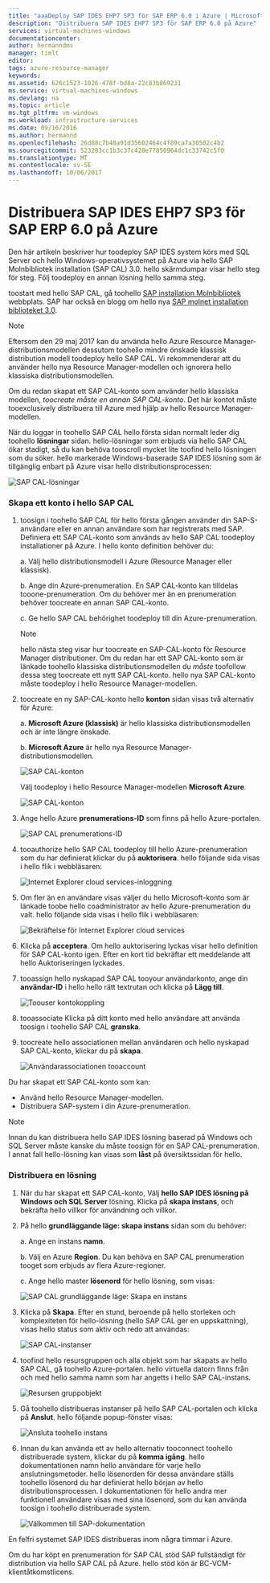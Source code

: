 ```yaml
---
title: "aaaDeploy SAP IDES EHP7 SP3 för SAP ERP 6.0 i Azure | Microsoft Docs"
description: "Distribuera SAP IDES EHP7 SP3 för SAP ERP 6.0 på Azure"
services: virtual-machines-windows
documentationcenter: 
author: hermanndms
manager: timlt
editor: 
tags: azure-resource-manager
keywords: 
ms.assetid: 626c1523-1026-478f-bd8a-22c83b869231
ms.service: virtual-machines-windows
ms.devlang: na
ms.topic: article
ms.tgt_pltfrm: vm-windows
ms.workload: infrastructure-services
ms.date: 09/16/2016
ms.author: hermannd
ms.openlocfilehash: 26d88c7b48a91d35602464c4f89ca7a30502c4b2
ms.sourcegitcommit: 523283cc1b3c37c428e77850964dc1c33742c5f0
ms.translationtype: MT
ms.contentlocale: sv-SE
ms.lasthandoff: 10/06/2017
---
```

# <a name="deploy-sap-ides-ehp7-sp3-for-sap-erp-60-on-azure"></a>Distribuera SAP IDES EHP7 SP3 för SAP ERP 6.0 på Azure
Den här artikeln beskriver hur toodeploy SAP IDES system körs med SQL Server och hello Windows-operativsystemet på Azure via hello SAP Molnbibliotek installation (SAP CAL) 3.0. hello skärmdumpar visar hello steg för steg. Följ toodeploy en annan lösning hello samma steg.

toostart med hello SAP CAL, gå toohello [SAP installation Molnbibliotek](https://cal.sap.com/) webbplats. SAP har också en blogg om hello nya [SAP molnet installation biblioteket 3.0](http://scn.sap.com/community/cloud-appliance-library/blog/2016/05/27/sap-cloud-appliance-library-30-came-with-a-new-user-experience). 

> [!NOTE]
Eftersom den 29 maj 2017 kan du använda hello Azure Resource Manager-distributionsmodellen dessutom toohello mindre önskade klassisk distribution modell toodeploy hello SAP CAL. Vi rekommenderar att du använder hello nya Resource Manager-modellen och ignorera hello klassiska distributionsmodellen.

Om du redan skapat ett SAP CAL-konto som använder hello klassiska modellen, *toocreate måste en annan SAP CAL-konto*. Det här kontot måste tooexclusively distribuera till Azure med hjälp av hello Resource Manager-modellen.

När du loggar in toohello SAP CAL hello första sidan normalt leder dig toohello **lösningar** sidan. hello-lösningar som erbjuds via hello SAP CAL ökar stadigt, så du kan behöva tooscroll mycket lite toofind hello lösningen som du söker. hello markerade Windows-baserade SAP IDES lösning som är tillgänglig enbart på Azure visar hello distributionsprocessen:

![SAP CAL-lösningar](./media/cal-ides-erp6-ehp7-sp3-sql/ides-pic1.jpg)

### <a name="create-an-account-in-hello-sap-cal"></a>Skapa ett konto i hello SAP CAL
1. toosign i toohello SAP CAL för hello första gången använder din SAP-S-användare eller en annan användare som har registrerats med SAP. Definiera ett SAP CAL-konto som används av hello SAP CAL toodeploy installationer på Azure. I hello konto definition behöver du:

    a. Välj hello distributionsmodell i Azure (Resource Manager eller klassisk).

    b. Ange din Azure-prenumeration. En SAP CAL-konto kan tilldelas tooone-prenumeration. Om du behöver mer än en prenumeration behöver toocreate en annan SAP CAL-konto.
    
    c. Ge hello SAP CAL behörighet toodeploy till din Azure-prenumeration.

    > [!NOTE]
    hello nästa steg visar hur toocreate en SAP-CAL-konto för Resource Manager distributioner. Om du redan har ett SAP CAL-konto som är länkade toohello klassiska distributionsmodellen du *måste* toofollow dessa steg toocreate ett nytt SAP CAL-konto. hello nya SAP CAL-konto måste toodeploy i hello Resource Manager-modellen.

2. toocreate en ny SAP-CAL-konto hello **konton** sidan visas två alternativ för Azure: 

    a. **Microsoft Azure (klassisk)** är hello klassiska distributionsmodellen och är inte längre önskade.

    b. **Microsoft Azure** är hello nya Resource Manager-distributionsmodellen.

    ![SAP CAL-konton](./media/cal-ides-erp6-ehp7-sp3-sql/s4h-pic-2a.PNG)

    Välj toodeploy i hello Resource Manager-modellen **Microsoft Azure**.

    ![SAP CAL-konton](./media/cal-ides-erp6-ehp7-sp3-sql/s4h-pic3c.PNG)

3. Ange hello Azure **prenumerations-ID** som finns på hello Azure-portalen. 

    ![SAP CAL prenumerations-ID](./media/cal-ides-erp6-ehp7-sp3-sql/s4h-pic3c.PNG)

4. tooauthorize hello SAP CAL toodeploy till hello Azure-prenumeration som du har definierat klickar du på **auktorisera**. hello följande sida visas i hello flik i webbläsaren:

    ![Internet Explorer cloud services-inloggning](./media/cal-ides-erp6-ehp7-sp3-sql/s4h-pic4c.PNG)

5. Om fler än en användare visas väljer du hello Microsoft-konto som är länkade toobe hello coadministrator av hello Azure-prenumeration du valt. hello följande sida visas i hello flik i webbläsaren:

    ![Bekräftelse för Internet Explorer cloud services](./media/cal-ides-erp6-ehp7-sp3-sql/s4h-pic5a.PNG)

6. Klicka på **acceptera**. Om hello auktorisering lyckas visar hello definition för SAP CAL-konto igen. Efter en kort tid bekräftar ett meddelande att hello Auktoriseringen lyckades.

7. tooassign hello nyskapad SAP CAL tooyour användarkonto, ange din **användar-ID** i hello hello rätt textrutan och klicka på **Lägg till**. 

    ![Toouser kontokoppling](./media/cal-ides-erp6-ehp7-sp3-sql/s4h-pic8a.PNG)

8. tooassociate Klicka på ditt konto med hello användare att använda toosign i toohello SAP CAL **granska**. 

9. toocreate hello associationen mellan användaren och hello nyskapad SAP CAL-konto, klickar du på **skapa**.

    ![Användarassociationen tooaccount](./media/cal-ides-erp6-ehp7-sp3-sql/s4h-pic9b.PNG)

Du har skapat ett SAP CAL-konto som kan:

- Använd hello Resource Manager-modellen.
- Distribuera SAP-system i din Azure-prenumeration.

> [!NOTE]
Innan du kan distribuera hello SAP IDES lösning baserad på Windows och SQL Server måste kanske du måste toosign för en SAP CAL-prenumeration. I annat fall hello-lösning kan visas som **låst** på översiktssidan för hello.

### <a name="deploy-a-solution"></a>Distribuera en lösning
1. När du har skapat ett SAP CAL-konto, Välj **hello SAP IDES lösning på Windows och SQL Server** lösning. Klicka på **skapa instans**, och bekräfta hello villkor för användning och villkor. 

2. På hello **grundläggande läge: skapa instans** sidan som du behöver:

    a. Ange en instans **namn**.

    b. Välj en Azure **Region**. Du kan behöva en SAP CAL prenumeration tooget som erbjuds av flera Azure-regioner.

    c.  Ange hello master **lösenord** för hello lösning, som visas:

    ![SAP CAL grundläggande läge: Skapa en instans](./media/cal-ides-erp6-ehp7-sp3-sql/ides-pic10a.png)

3. Klicka på **Skapa**. Efter en stund, beroende på hello storleken och komplexiteten för hello-lösning (hello SAP CAL ger en uppskattning), visas hello status som aktiv och redo att användas: 

    ![SAP CAL-instanser](./media/cal-ides-erp6-ehp7-sp3-sql/ides-pic12a.png)

4. toofind hello resursgruppen och alla objekt som har skapats av hello SAP CAL, gå toohello Azure-portalen. hello virtuella datorn finns från och med hello samma namn som har angetts i hello SAP CAL-instans.

    ![Resursen gruppobjekt](./media/cal-ides-erp6-ehp7-sp3-sql/ides_resource_group.PNG)

5. Gå toohello distribueras instanser på hello SAP CAL-portalen och klicka på **Anslut**. hello följande popup-fönster visas: 

    ![Ansluta toohello instans](./media/cal-ides-erp6-ehp7-sp3-sql/ides-pic14a.PNG)

6. Innan du kan använda ett av hello alternativ tooconnect toohello distribuerade system, klickar du på **komma igång**. hello dokumentationen namn hello användare för varje hello anslutningsmetoder. hello lösenorden för dessa användare ställs toohello lösenord du har definierat hello början av hello distributionsprocessen. I dokumentationen för hello andra mer funktionell användare visas med sina lösenord, som du kan använda toosign i toohello distribuerade system.

    ![Välkommen till SAP-dokumentation](./media/cal-ides-erp6-ehp7-sp3-sql/ides-pic15.jpg)

En felfri systemet SAP IDES distribueras inom några timmar i Azure.

Om du har köpt en prenumeration för SAP CAL stöd SAP fullständigt för distribution via hello SAP CAL på Azure. hello stöd kön är BC-VCM-klientåtkomstlicens.

